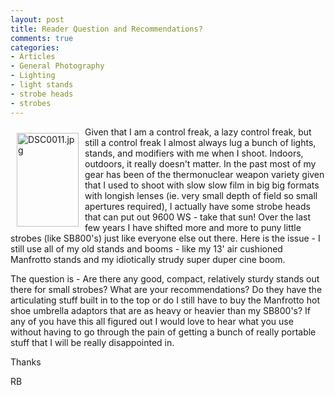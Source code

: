 ```yaml
---
layout: post
title: Reader Question and Recommendations?
comments: true
categories:
- Articles
- General Photography
- Lighting
- light stands
- strobe heads
- strobes
---
```

<a rel="lightbox" href="/wp-content/uploads/2008/DSC0011.jpg"><img title="DSC0011.jpg" src="/wp-content/uploads/2008/.thumbs/.DSC0011.jpg" border="0" alt="DSC0011.jpg" hspace="10" vspace="10" width="99" height="150" align="left" /></a>Given that I am a control freak, a lazy control freak, but still a control freak I almost always lug a bunch of lights, stands, and modifiers with me when I shoot. Indoors, outdoors, it really doesn't matter. In the past most of my gear has been of the thermonuclear weapon variety given that I used to shoot with slow slow film in big big formats with longish lenses (ie. very small depth of field so small apertures required), I actually have some strobe heads that can put out 9600 WS - take that sun! Over the last few years I have shifted more and more to puny little strobes (like SB800's) just like everyone else out there. Here is the issue - I still use all of my old stands and booms - like my 13' air cushioned Manfrotto stands and my idiotically strudy super duper cine boom.

<!--more-->The question is - Are there any good, compact, relatively sturdy stands out there for small strobes? What are your recommendations? Do they have the articulating stuff built in to the top or do I still have to buy the Manfrotto hot shoe umbrella adaptors that are as heavy or heavier than my SB800's? If any of you have this all figured out I would love to hear what you use without having to go through the pain of getting a bunch of really portable stuff that I will be really disappointed in.

Thanks

RB